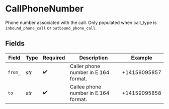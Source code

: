 # CallPhoneNumber

Phone number associated with the call. Only populated when call_type is `inbound_phone_call` or `outbound_phone_call`.


## Fields

| Field                                | Type                                 | Required                             | Description                          | Example                              |
| ------------------------------------ | ------------------------------------ | ------------------------------------ | ------------------------------------ | ------------------------------------ |
| `from_`                              | *str*                                | :heavy_check_mark:                   | Caller phone number in E.164 format. | +14159095857                         |
| `to`                                 | *str*                                | :heavy_check_mark:                   | Callee phone number in E.164 format. | +14159095858                         |